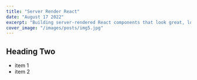 ```yaml
---
title: "Server Render React"
date: "August 17 2022"
excerpt: "Building server-rendered React components that look great, load quickly, and are easy to maintain."
cover_image: "/images/posts/img5.jpg"
---
```


## Heading Two

- item 1
- item 2
